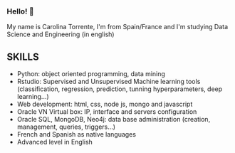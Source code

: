 ### Hello! 👋
My name is Carolina Torrente, I'm from Spain/France and I'm studying Data Science and Engineering (in english)

## SKILLS

+ Python: object oriented programming, data mining
+ Rstudio: Supervised and Unsupervised Machine learning tools (classification, regression, prediction, tunning hyperparameters, deep learning...)
+ Web development: html, css, node js, mongo and javascript
+ Oracle VN Virtual box: IP, interface and servers configuration
+ Oracle SQL, MongoDB, Neo4j: data base administration (creation, management, queries, triggers...)
+ French and Spanish as native languages
+ Advanced level in English

<!--
**CarolinaTorrente/CarolinaTorrente** is a ✨ _special_ ✨ repository because its `README.md` (this file) appears on your GitHub profile.

Here are some ideas to get you started:


